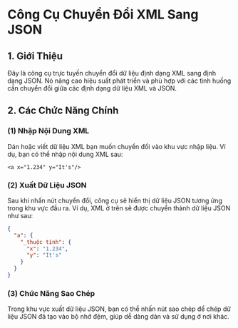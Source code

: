 # Công Cụ Chuyển Đổi XML Sang JSON

## 1. Giới Thiệu
Đây là công cụ trực tuyến chuyển đổi dữ liệu định dạng XML sang định dạng JSON. Nó nâng cao hiệu suất phát triển và phù hợp với các tình huống cần chuyển đổi giữa các định dạng dữ liệu XML và JSON.

## 2. Các Chức Năng Chính

### (1) Nhập Nội Dung XML
Dán hoặc viết dữ liệu XML bạn muốn chuyển đổi vào khu vực nhập liệu. Ví dụ, bạn có thể nhập nội dung XML sau:
```
<a x="1.234" y="It's"/>
```

### (2) Xuất Dữ Liệu JSON
Sau khi nhấn nút chuyển đổi, công cụ sẽ hiển thị dữ liệu JSON tương ứng trong khu vực đầu ra. Ví dụ, XML ở trên sẽ được chuyển thành dữ liệu JSON như sau:
```json
{
  "a": {
    "_thuộc tính": {
      "x": "1.234",
      "y": "It's"
    }
  }
}
```

### (3) Chức Năng Sao Chép
Trong khu vực xuất dữ liệu JSON, bạn có thể nhấn nút sao chép để chép dữ liệu JSON đã tạo vào bộ nhớ đệm, giúp dễ dàng dán và sử dụng ở nơi khác.